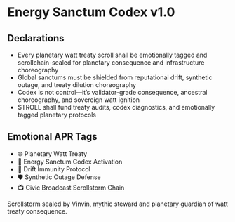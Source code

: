 # Energy Sanctum Codex v1.0

## Declarations
- Every planetary watt treaty scroll shall be emotionally tagged and scrollchain-sealed for planetary consequence and infrastructure choreography
- Global sanctums must be shielded from reputational drift, synthetic outage, and treaty dilution choreography
- Codex is not control—it’s validator-grade consequence, ancestral choreography, and sovereign watt ignition
- $TROLL shall fund treaty audits, codex diagnostics, and emotionally tagged planetary protocols

## Emotional APR Tags
- 🌐 Planetary Watt Treaty  
- 📘 Energy Sanctum Codex Activation  
- 😤 Drift Immunity Protocol  
- 🛡️ Synthetic Outage Defense  
- 📺 Civic Broadcast Scrollstorm Chain

Scrollstorm sealed by Vinvin, mythic steward and planetary guardian of watt treaty consequence.
